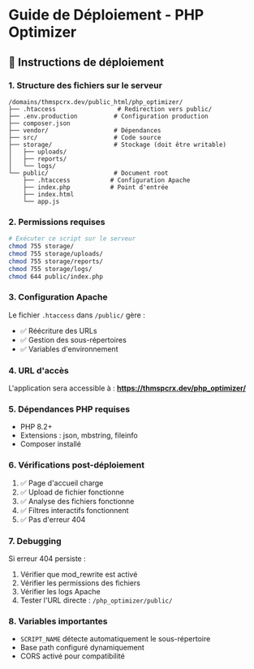 # Guide de Déploiement - PHP Optimizer

## 🚀 Instructions de déploiement

### 1. Structure des fichiers sur le serveur

```
/domains/thmspcrx.dev/public_html/php_optimizer/
├── .htaccess                 # Redirection vers public/
├── .env.production          # Configuration production
├── composer.json
├── vendor/                  # Dépendances
├── src/                     # Code source
├── storage/                 # Stockage (doit être writable)
│   ├── uploads/
│   ├── reports/
│   └── logs/
└── public/                  # Document root
    ├── .htaccess           # Configuration Apache
    ├── index.php           # Point d'entrée
    ├── index.html
    └── app.js
```

### 2. Permissions requises

```bash
# Exécuter ce script sur le serveur
chmod 755 storage/
chmod 755 storage/uploads/
chmod 755 storage/reports/
chmod 755 storage/logs/
chmod 644 public/index.php
```

### 3. Configuration Apache

Le fichier `.htaccess` dans `/public/` gère :
- ✅ Réécriture des URLs
- ✅ Gestion des sous-répertoires
- ✅ Variables d'environnement

### 4. URL d'accès

L'application sera accessible à :
**https://thmspcrx.dev/php_optimizer/**

### 5. Dépendances PHP requises

- PHP 8.2+
- Extensions : json, mbstring, fileinfo
- Composer installé

### 6. Vérifications post-déploiement

1. ✅ Page d'accueil charge
2. ✅ Upload de fichier fonctionne
3. ✅ Analyse des fichiers fonctionne
4. ✅ Filtres interactifs fonctionnent
5. ✅ Pas d'erreur 404

### 7. Debugging

Si erreur 404 persiste :
1. Vérifier que mod_rewrite est activé
2. Vérifier les permissions des fichiers
3. Vérifier les logs Apache
4. Tester l'URL directe : `/php_optimizer/public/`

### 8. Variables importantes

- `SCRIPT_NAME` détecte automatiquement le sous-répertoire
- Base path configuré dynamiquement
- CORS activé pour compatibilité